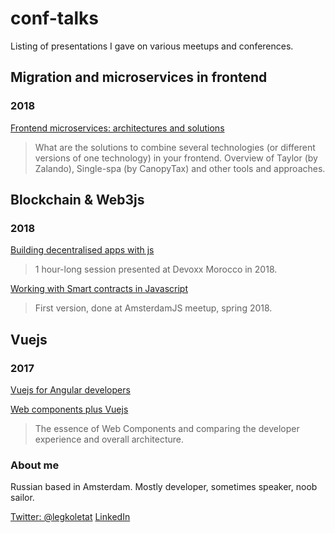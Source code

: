# conf-talks

Listing of presentations I gave on various meetups and conferences.

## Migration and microservices in frontend

### 2018

[Frontend microservices: architectures and solutions](https://www.slideshare.net/michailkuznetsov/frontend-microservices-architectures-and-solutions)

> What are the solutions to combine several technologies (or different versions of one technology) in your frontend. Overview of Taylor (by Zalando), Single-spa (by CanopyTax) and other tools and approaches.

## Blockchain & Web3js

### 2018

[Building decentralised apps with js](https://www.slideshare.net/michailkuznetsov/building-decentralised-apps-with-js-devoxx-morocco-2018)

> 1 hour-long session presented at Devoxx Morocco in 2018.

[Working with Smart contracts in Javascript](https://www.slideshare.net/michailkuznetsov/working-with-smart-contracts-in-javascript)

> First version, done at AmsterdamJS meetup, spring 2018.


## Vuejs

### 2017

[Vuejs for Angular developers](https://www.slideshare.net/michailkuznetsov/vuejs-for-angular-developers)


[Web components plus Vuejs](https://www.slideshare.net/michailkuznetsov/web-componets-api-vuejs)

> The essence of Web Components and comparing the developer experience and overall architecture.


### About me

Russian based in Amsterdam. Mostly developer, sometimes speaker, noob sailor.

[Twitter: @legkoletat](https://twitter.com/legkoletat)
[LinkedIn](https://www.linkedin.com/in/michailkuznetcov/)
